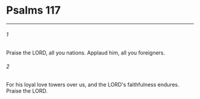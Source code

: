 # Psalms 117
***



###### 1 
Praise the LORD, all you nations. Applaud him, all you foreigners. 

###### 2 
For his loyal love towers over us, and the LORD's faithfulness endures. Praise the LORD.
